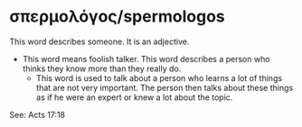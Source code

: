 # σπερμολόγος/spermologos
This word describes someone. It is an adjective.

* This word means foolish talker. This word describes a person who thinks they know more than they really do.
    * This word is used to talk about a person who learns a lot of things that are not very important. The person then talks about these things as if he were an expert or knew a lot about the topic.

See: Acts 17:18
